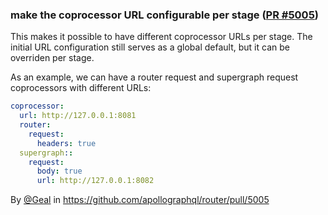 ### make the coprocessor URL configurable per stage ([PR #5005](https://github.com/apollographql/router/pull/5005))

This makes it possible to have different coprocessor URLs per stage. The initial URL configuration still serves as a global default, but it can be overriden per stage.

As an example, we can have a router request and supergraph request coprocessors with different URLs:

```yaml title="router.yaml"
coprocessor:
  url: http://127.0.0.1:8081
  router:
    request:
      headers: true
  supergraph::
    request:
      body: true
      url: http://127.0.0.1:8082
```


By [@Geal](https://github.com/Geal) in https://github.com/apollographql/router/pull/5005